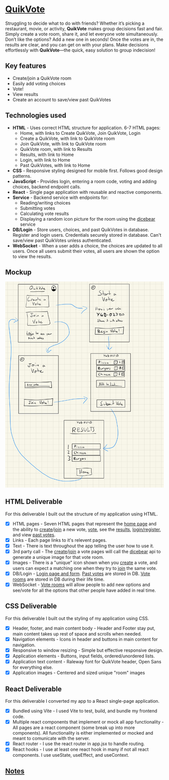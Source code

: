 # [QuikVote](https://startup.quikvote.click/)

Struggling to decide what to do with friends? Whether it’s picking a
restaurant, movie, or activity, **QuikVote** makes group decisions fast and fair.
Simply create a vote room, share it, and let everyone vote simultaneously.
Don’t like the options? Add a new one in seconds! Once the votes are in,
the results are clear, and you can get on with your plans. Make decisions
effortlessly with **QuikVote**—the quick, easy solution to group indecision!

## Key features

* Create/join a QuikVote room
* Easily add voting choices
* Vote!
* View results
* Create an account to save/view past QuikVotes

## Technologies used

* **HTML** - Uses correct HTML structure for application. 6-7 HTML pages:
    * Home, with links to Create QuikVote, Join QuikVote, Login
    * Create a QuikVote, with link to QuikVote room
    * Join QuikVote, with link to QuikVote room
    * QuikVote room, with link to Results
    * Results, with link to Home
    * Login, with link to Home
    * Past QuikVotes, with link to Home
* **CSS** - Responsive styling designed for mobile first. Follows good design patterns.  
* **JavaScript** - Provides login, entering a room code, voting and adding choices, backend endpoint calls.  
* **React** - Single page application with reusable and reactive components.  
* **Service** - Backend service with endpoints for:
    * Reading/writing choices
    * Submitting votes
    * Calculating vote results
    * Displaying a random icon picture for the room using the [dicebear](https://www.dicebear.com/) service
* **DB/Login** - Store users, choices, and past QuikVotes in database. Register and login users.
Credentials securely stored in database. Can't save/view past QuikVotes unless authenticated.  
* **WebSocket** - When a user adds a choice, the choices are updated to all users.
Once all users submit their votes, all users are shown the option to view the results.  

## Mockup

![mockup](mockup.jpeg)

## HTML Deliverable

For this deliverable I built out the structure of my application using HTML.

* [x] HTML pages - Seven HTML pages that represent the [home page](./html/index.html) and the ability to [create](./html/new.html)/[join](./html/join.html) a new vote, [vote](./html/vote.html), see the [results](./html/results.html), [login/register](./html/login.html), and view [past votes](./html/history.html).
* [x] Links - Each page links to it's relevent pages.
* [x] Text - There is text throughout the app telling the user how to use it.
* [x] 3rd party call - The [create](./html/new.html)/[join](./html/join.html) a vote pages will call the [dicebear](https://www.dicebear.com/) api to generate a unique image for that vote room.
* [x] Images - There is a "unique" icon shown when you [create](./html/new.html) a vote, and users can expect a matching one when they try to [join](./html/join.html) the same vote.
* [x] DB/Login - [Login page and form](./html/login.html). [Past votes](./html/history.html) are stored in DB. [Vote rooms](./html/vote.html) are stored in DB during their life time.
* [x] WebSocket - [Vote rooms](./html/vote.html) will allow people to add new options and see/vote for all the options that other people have added in real time.

## CSS Deliverable

For this deliverable I built out the styling of my application using CSS.

* [x] Header, footer, and main content body - Header and Footer stay put, main content takes up rest of space and scrolls when needed.
* [x] Navigation elements - Icons in header and buttons in main content for navigation.
* [x] Responsive to window resizing - Simple but effective responsive design.
* [x] Application elements - Buttons, input fields, ordered/unordered lists. 
* [x] Application text content - Raleway font for QuikVote header, Open Sans for everything else.
* [x] Application images - Centered and sized unique "room" images

## React Deliverable

For this deliverable I converted my app to a React single-page application.

* [x] Bundled using Vite - I used Vite to test, build, and bundle my frontend code.
* [x] Multiple react components that implement or mock all app functionality - All pages are a react component (some break up into more components). All functionality is either implemented or mocked and meant to comunicate with the server.
* [x] React router - I use the react router in app.jsx to handle routing.
* [x] React hooks - I use at least one react hook in many if not all react components. I use useState, useEffect, and useContext.

## [Notes](./notes.md)
